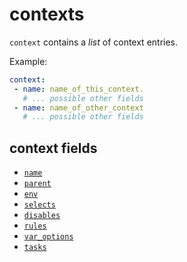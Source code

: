 # contexts

`context` contains a _list_ of context entries.

Example:

```yaml
context:
 - name: name_of_this_context.
   # ... possible other fields
 - name: name_of_other_context
   # ... possible other fields
```

## context fields

- [`name`](./context/name.md)
- [`parent`](./context/parent.md)
- [`env`](./context/env.md)
- [`selects`](./context/selects.md)
- [`disables`](./context/disables.md)
- [`rules`](./context/rules.md)
- [`var_options`](./context/var_options.md)
- [`tasks`](./context/tasks.md)
